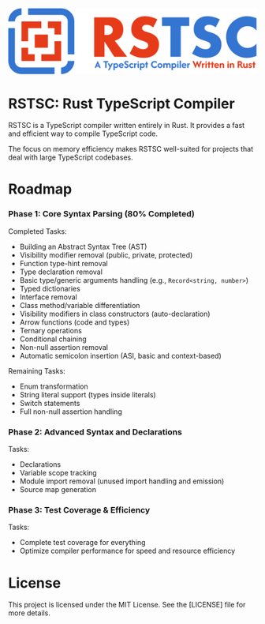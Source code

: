 ![Banner](./assets/banner.svg)

# RSTSC: Rust TypeScript Compiler

RSTSC is a TypeScript compiler written entirely in Rust. It provides a fast and efficient way to compile TypeScript code.

The focus on memory efficiency makes RSTSC well-suited for projects that deal with large TypeScript codebases.

# Roadmap

### Phase 1: Core Syntax Parsing (80% Completed)

Completed Tasks:
 - Building an Abstract Syntax Tree (AST)
 - Visibility modifier removal (public, private, protected)
 - Function type-hint removal
 - Type declaration removal
 - Basic type/generic arguments handling (e.g., `Record<string, number>`)
 - Typed dictionaries
 - Interface removal
 - Class method/variable differentiation
 - Visibility modifiers in class constructors (auto-declaration)
 - Arrow functions (code and types)
 - Ternary operations
 - Conditional chaining
 - Non-null assertion removal
 - Automatic semicolon insertion (ASI, basic and context-based)

Remaining Tasks:
 - Enum transformation
 - String literal support (types inside literals)
 - Switch statements
 - Full non-null assertion handling

### Phase 2: Advanced Syntax and Declarations

Tasks:
 - Declarations
 - Variable scope tracking
 - Module import removal (unused import handling and emission)
 - Source map generation

### Phase 3: Test Coverage & Efficiency

Tasks:
 - Complete test coverage for everything
 - Optimize compiler performance for speed and resource efficiency



# License

This project is licensed under the MIT License. See the [LICENSE] file for more details.
